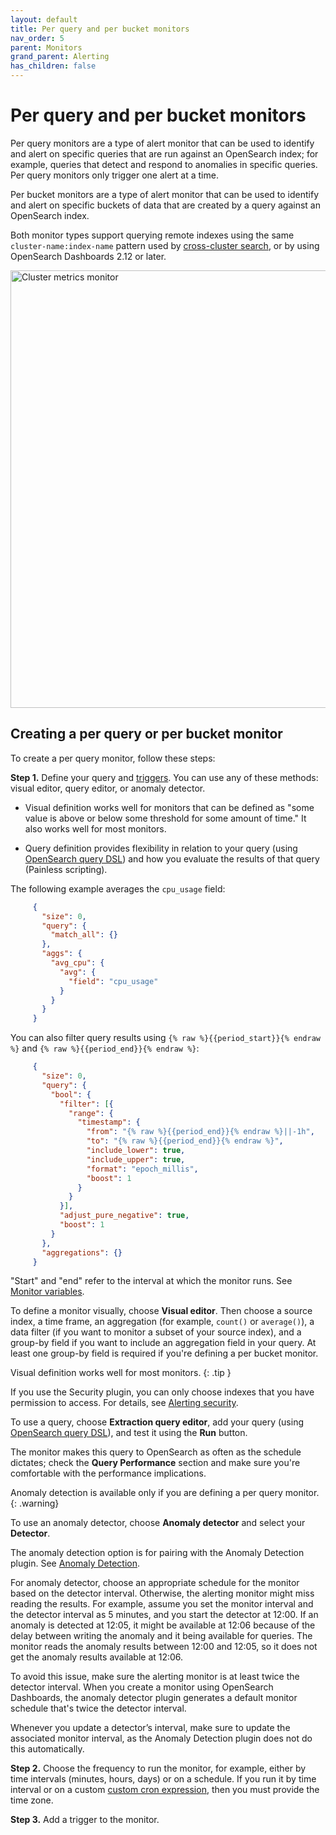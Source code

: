 ```yaml
---
layout: default
title: Per query and per bucket monitors
nav_order: 5
parent: Monitors
grand_parent: Alerting
has_children: false
---
```


# Per query and per bucket monitors

Per query monitors are a type of alert monitor that can be used to identify and alert on specific queries that are run against an OpenSearch index; for example, queries that detect and respond to anomalies in specific queries. Per query monitors only trigger one alert at a time. 

Per bucket monitors are a type of alert monitor that can be used to identify and alert on specific buckets of data that are created by a query against an OpenSearch index.

Both monitor types support querying remote indexes using the same `cluster-name:index-name` pattern used by [cross-cluster search](https://opensearch.org/docs/latest/security/access-control/cross-cluster-search/), or by using OpenSearch Dashboards 2.12 or later.

<img src="{{site.url}}{{site.baseurl}}/images/alerting/cross-cluster-per-query-per-bucket-monitors.png" alt="Cluster metrics monitor" width="700"/>

## Creating a per query or per bucket monitor

To create a per query monitor, follow these steps:

**Step 1.** Define your query and [triggers]({{site.url}}{{site.baseurl}}/observing-your-data/alerting/triggers/). You can use any of these methods: visual editor, query editor, or anomaly detector.

   - Visual definition works well for monitors that can be defined as "some value is above or below some threshold for some amount of time." It also works well for most monitors.

   - Query definition provides flexibility in relation to your query (using [OpenSearch query DSL]({{site.url}}{{site.baseurl}}/opensearch/query-dsl/full-text/index)) and how you evaluate the results of that query (Painless scripting).

The following example averages the `cpu_usage` field:

```json
     {
       "size": 0,
       "query": {
         "match_all": {}
       },
       "aggs": {
         "avg_cpu": {
           "avg": {
             "field": "cpu_usage"
           }
         }
       }
     }
```

You can also filter query results using `{% raw %}{{period_start}}{% endraw %}` and `{% raw %}{{period_end}}{% endraw %}`:

```json
     {
       "size": 0,
       "query": {
         "bool": {
           "filter": [{
             "range": {
               "timestamp": {
                 "from": "{% raw %}{{period_end}}{% endraw %}||-1h",
                 "to": "{% raw %}{{period_end}}{% endraw %}",
                 "include_lower": true,
                 "include_upper": true,
                 "format": "epoch_millis",
                 "boost": 1
               }
             }
           }],
           "adjust_pure_negative": true,
           "boost": 1
         }
       },
       "aggregations": {}
     }
```

"Start" and "end" refer to the interval at which the monitor runs. See [Monitor variables]({{site.url}}{{site.baseurl}}/observing-your-data/alerting/monitors/#monitor-variables).

To define a monitor visually, choose **Visual editor**. Then choose a source index, a time frame, an aggregation (for example, `count()` or `average()`), a data filter (if you want to monitor a subset of your source index), and a group-by field if you want to include an aggregation field in your query. At least one group-by field is required if you're defining a per bucket monitor. 

Visual definition works well for most monitors.
{: .tip }

If you use the Security plugin, you can only choose indexes that you have permission to access. For details, see [Alerting security]({{site.url}}{{site.baseurl}}/security/).

To use a query, choose **Extraction query editor**, add your query (using [OpenSearch query DSL]({{site.url}}{{site.baseurl}}/opensearch/query-dsl/full-text/index)), and test it using the **Run** button.

The monitor makes this query to OpenSearch as often as the schedule dictates; check the **Query Performance** section and make sure you're comfortable with the performance implications.

Anomaly detection is available only if you are defining a per query monitor.
{: .warning}

To use an anomaly detector, choose **Anomaly detector** and select your **Detector**.

The anomaly detection option is for pairing with the Anomaly Detection plugin. See [Anomaly Detection]({{site.url}}{{site.baseurl}}/monitoring-plugins/ad/).

For anomaly detector, choose an appropriate schedule for the monitor based on the detector interval. Otherwise, the alerting monitor might miss reading the results. For example, assume you set the monitor interval and the detector interval as 5 minutes, and you start the detector at 12:00. If an anomaly is detected at 12:05, it might be available at 12:06 because of the delay between writing the anomaly and it being available for queries. The monitor reads the anomaly results between 12:00 and 12:05, so it does not get the anomaly results available at 12:06.

To avoid this issue, make sure the alerting monitor is at least twice the detector interval. When you create a monitor using OpenSearch Dashboards, the anomaly detector plugin generates a default monitor schedule that's twice the detector interval.

Whenever you update a detector’s interval, make sure to update the associated monitor interval, as the Anomaly Detection plugin does not do this automatically.

**Step 2.** Choose the frequency to run the monitor, for example, either by time intervals (minutes, hours, days) or on a schedule. If you run it by time interval or on a custom [custom cron expression]({{site.url}}{{site.baseurl}}/monitoring-plugins/alerting/cron/), then you must provide the time zone.

**Step 3.** Add a trigger to the monitor.
